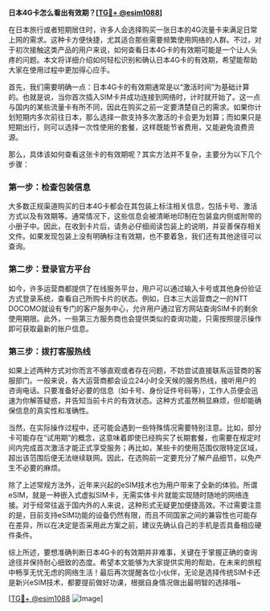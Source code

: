 **日本4G卡怎么看出有效期？[[TG💪+ @esim1088](https://t.me/s/esim1088)]**

在日本旅行或者短期居住时，许多人会选择购买一张日本的4G流量卡来满足日常上网的需求。这种卡方便快捷，尤其适合那些需要频繁使用网络的人群。不过，对于初次接触这类产品的用户来说，如何查看日本4G卡的有效期可能是一个让人头疼的问题。本文将详细介绍如何轻松识别和确认日本4G卡的有效期，希望能帮助大家在使用过程中更加得心应手。

首先，我们需要明确一点：日本4G卡的有效期通常是以“激活时间”为基础计算的。也就是说，当你首次插入SIM卡并成功连接到网络时，计时就开始了。这一点与国内的某些流量卡有所不同，因此在购买之前一定要清楚自己的需求。如果你计划短期内多次前往日本，那么选择一款支持多次激活的卡会更为划算；而如果只是短期出行，则可以选择一次性使用的套餐，这样既能节省费用，又能避免浪费资源。

那么，具体该如何查看这张卡的有效期呢？其实方法并不复杂，主要分为以下几个步骤：

### 第一步：检查包装信息

大多数正规渠道购买的日本4G卡都会在其包装上标注相关信息，包括卡号、激活方式以及有效期等。通常情况下，这些信息会被清晰地印制在包装盒内侧或附带的小册子中。因此，在收到卡片后，请务必仔细阅读包装上的说明，并妥善保存相关文件。如果发现包装上没有明确标注有效期，也不要着急，我们还有其他途径可以查询。

### 第二步：登录官方平台

如今，许多运营商都提供了在线服务平台，用户可以通过输入卡号或其他身份验证方式登录系统，查看自己所购卡片的状态。例如，日本三大运营商之一的NTT DOCOMO就设有专门的客户服务中心，允许用户通过官方网站查询SIM卡的剩余使用期限。此外，一些第三方服务商也会提供类似的查询功能，只需按照提示操作即可获取最新的账户信息。

### 第三步：拨打客服热线

如果上述两种方式对你而言不够直观或者存在问题，不妨尝试直接联系运营商的客服部门。一般来说，各大运营商都会设立24小时全天候的服务热线，接听用户的咨询电话。只要准备好必要的信息（如卡号、身份证件号码等），工作人员便会迅速为你解答疑惑，并告知当前卡片的有效状态。这种方式虽然稍显麻烦，但却能确保信息的真实性和准确性。

当然，在实际操作过程中，还可能会遇到一些特殊情况需要特别注意。比如，部分卡可能存在“试用期”的概念，这意味着即使已经购买了长期套餐，也需要在规定时间内完成首次激活才能正式享受服务；再比如，某些卡的使用范围仅限特定区域，超出该范围后便无法继续联网。因此，在选购前一定要充分了解产品细节，以免产生不必要的麻烦。

除了上述常规方法外，近年来兴起的eSIM技术也为用户带来了全新的体验。所谓eSIM，就是一种嵌入式虚拟SIM卡，无需实体卡片就能实现随时随地的网络连接。对于经常往返于国内外的人来说，这种形式无疑更加便捷高效。不过需要注意的是，目前支持eSIM功能的设备仍然有限，而且不同国家之间的兼容性也可能存在差异，所以在决定是否采用此方案之前，建议先确认自己的手机是否具备相应硬件条件。

综上所述，要想准确判断日本4G卡的有效期并非难事，关键在于掌握正确的查询途径并保持耐心细致的态度。希望本文能够为大家提供实用的帮助，在未来的旅程中畅享无忧无虑的网络生活！最后再次提醒各位小伙伴，无论是选择传统SIM卡还是新兴eSIM技术，都要提前做好功课，根据自身情况做出最明智的选择哦~

[[TG💪+ @esim1088](https://t.me/s/esim1088) ![Image](https://i.postimg.cc/4NQfJmqS/Snipaste-2025-05-13-00-14-12.png)]